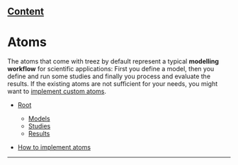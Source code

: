 [Content](../README.md)
----

# Atoms

The atoms that come with treez by default represent a typical **modelling workflow** for scientific applications: 
First you define a model, then you define and run some studies and finally you process and evaluate the results. If the
existing atoms are not sufficient for your needs, you might want to [implement custom atoms](./atoms/howToImplementAtoms.md). 

* [Root](./atoms/root.md)
  * [Models](./atoms/model/models.md)
  * [Studies](./atoms/study/studies.md)
  * [Results](./atoms/result/results.md)

* [How to implement atoms](./atoms/howToImplementAtoms.md)

----

